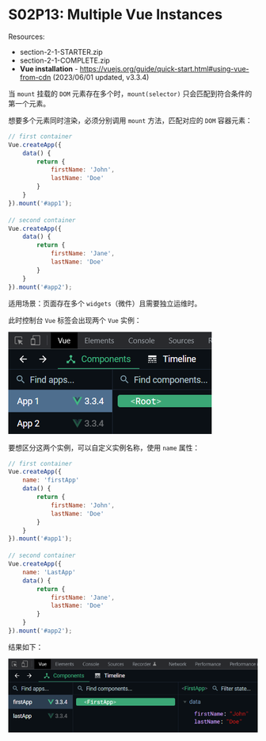 # S02P13: Multiple Vue Instances

Resources:

- section-2-1-STARTER.zip
- section-2-1-COMPLETE.zip
- **Vue installation** - https://vuejs.org/guide/quick-start.html#using-vue-from-cdn (2023/06/01 updated, v3.3.4)



当 `mount` 挂载的 `DOM` 元素存在多个时，`mount(selector)` 只会匹配到符合条件的第一个元素。

想要多个元素同时渲染，必须分别调用 `mount` 方法，匹配对应的 `DOM` 容器元素：

```js
// first container
Vue.createApp({
    data() {
        return {
            firstName: 'John',
            lastName: 'Doe'
        }
    }
}).mount('#app1');

// second container
Vue.createApp({
    data() {
        return {
            firstName: 'Jane',
            lastName: 'Doe'
        }
    }
}).mount('#app2');
```

适用场景：页面存在多个 `widgets`（微件）且需要独立运维时。

此时控制台 `Vue` 标签会出现两个 `Vue` 实例：

![multiple Vue instances](../assets/13-1.png)

要想区分这两个实例，可以自定义实例名称，使用 `name` 属性：

```js
// first container
Vue.createApp({
    name: 'firstApp'
    data() {
        return {
            firstName: 'John',
            lastName: 'Doe'
        }
    }
}).mount('#app1');

// second container
Vue.createApp({
    name: 'LastApp'
    data() {
        return {
            firstName: 'Jane',
            lastName: 'Doe'
        }
    }
}).mount('#app2');
```

结果如下：

![names Vue instances](../assets/13-2.png)
